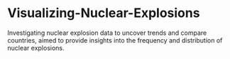 # Visualizing-Nuclear-Explosions
Investigating nuclear explosion data to uncover trends and compare countries, aimed to provide insights into the frequency and distribution of nuclear explosions.
